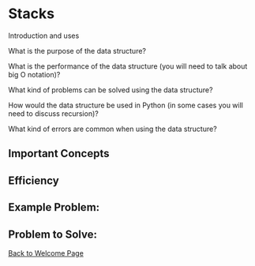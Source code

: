 # Stacks
Introduction and uses

What is the purpose of the data structure?

What is the performance of the data structure (you will need to talk about big O notation)?

What kind of problems can be solved using the data structure?

How would the data structure be used in Python (in some cases you will need to discuss recursion)?

What kind of errors are common when using the data structure?

## Important Concepts

## Efficiency

## Example Problem: 

## Problem to Solve: 
[Back to Welcome Page](https://github.com/katereclark/data_structures_tutorial/blob/main/0-welcome.md)
